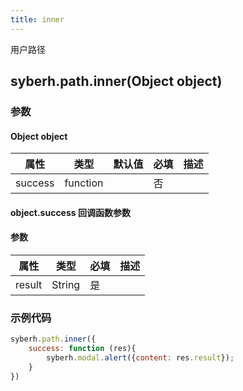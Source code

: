 ```yaml
---
title: inner
---
```


用户路径


## syberh.path.inner(Object object)
### 参数
#### Object object
| 属性     | 类型   | 默认值  |  必填 | 描述                         |
| ---------- | ------- | -------- | ---------------- | ----------------------------------
| success | function |  |  否     |     |

#### object.success 回调函数参数

#### 参数

| 属性   | 类型    | 必填 | 描述                    |
| ------ | ------- | ---- | ----------------------- |
| result | String | 是   |  |

### 示例代码

```javascript
syberh.path.inner({
    success: function (res){
        syberh.modal.alert({content: res.result});
    }
})
```

